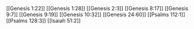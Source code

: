 [[Genesis 1:22]]
[[Genesis 1:28]]
[[Genesis 2:3]]
[[Genesis 8:17]]
[[Genesis 9:7]]
[[Genesis 9:19]]
[[Genesis 10:32]]
[[Genesis 24:60]]
[[Psalms 112:1]]
[[Psalms 128:3]]
[[Isaiah 51:2]]
